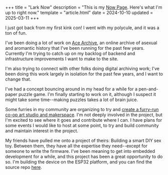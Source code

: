 +++
title = "Lark Now"
description = "This is my [Now Page](https://nownownow.com/about). Here's what I'm up to right now."
template = "article.html"
date = 2024-10-10
updated = 2025-03-11
+++

I just got back from my first kink con! I went with my polycule, and it was a
ton of fun.

I've been doing a lot of work on [Ace Archive](https://acearchive.lgbt/), an
online archive of asexual and aromantic history that I've been running for the
past few years. Currently I'm trying to catch up on my backlog of backend and
infrastructure improvements I want to make to the site.

I'm also trying to connect with other folks doing digital archiving work; I've
been doing this work largely in isolation for the past few years, and I want to
change that.

I've had a concept bouncing around in my head for a while for a pen-and-paper
puzzle game. I'm finally starting to work on it, although I suspect it might
take some time--making puzzles takes a lot of brain juice.

Some furries in my community are organizing to try and [create a furry-run co-op
art studio and makerspace](@/log/furry-art-space.md). I'm not deeply involved in
the project, but I'm excited to see where it goes and contribute where I can. I
have plans for some events I would like to host at some point, to try and build
community and maintain interest in the project.

My friends have pulled me onto a project of theirs: Building a smart DIY sex
toy. Between them, they have all the expertise they need--except for someone to
write the firmware. I've been meaning to get into embedded development for a
while, and this project has been a great opportunity to do so. I'm building the
device on the ESP32 platform, and you can find the source repo
[here](https://github.com/justlark/squirtinator).
